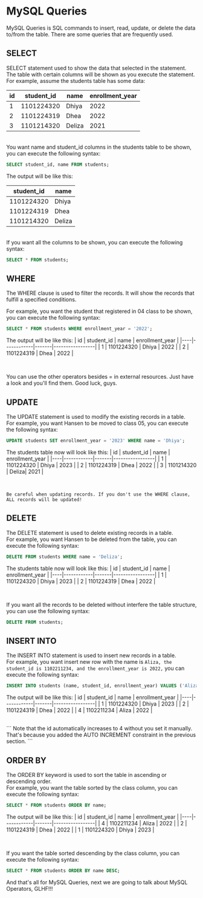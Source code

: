 # MySQL Queries
MySQL Queries is SQL commands to insert, read, update, or delete the data to/from the table. There are some queries that are frequently used.

## SELECT
SELECT statement used to show the data that selected in the statement. The table with certain columns will be shown as you execute the statement.
<br />
For example, assume the students table has some data:

| id | student_id | name  | enrollment_year |
|----|------------|-------|-----------------|
| 1  | 1101224320 | Dhiya | 2022            |
| 2  | 1101224319 | Dhea  | 2022            |
| 3  | 1101214320 | Deliza| 2021            |

<br />
You want name and student_id columns in the students table to be shown, you can execute the following syntax:

```sql
SELECT student_id, name FROM students;
```

The output will be like this:

| student_id  | name   |
|-------------|--------|
| 1101224320  | Dhiya  |
| 1101224319  | Dhea   |
| 1101214320  | Deliza |

<br>
If you want all the columns to be shown, you can execute the following syntax:

```sql
SELECT * FROM students;
```


## WHERE
The WHERE clause is used to filter the records. It will show the records that fulfill a specified conditions.<br/>

For example, you want the student that registered in 04 class to be shown, you can execute the following syntax:
```sql
SELECT * FROM students WHERE enrollment_year = '2022';
```

The output will be like this:
| id | student_id | name  | enrollment_year |
|----|------------|-------|-----------------|
| 1  | 1101224320 | Dhiya | 2022            |
| 2  | 1101224319 | Dhea  | 2022            |

<br>

You can use the other operators besides = in external resources. Just have a look and you'll find them. Good luck, guys.

## UPDATE
The UPDATE statement is used to modify the existing records in a table.<br>
For example, you want Hansen to be moved to class 05, you can execute the following syntax:
```sql
UPDATE students SET enrollment_year = '2023' WHERE name = 'Dhiya';
```

The students table now will look like this:
| id | student_id | name  | enrollment_year |
|----|------------|-------|-----------------|
| 1  | 1101224320 | Dhiya | 2023            |
| 2  | 1101224319 | Dhea  | 2022            |
| 3  | 1101214320 | Deliza| 2021            |

<br>    

`Be careful when updating records. If you don't use the WHERE clause, ALL records will be updated!`

## DELETE
The DELETE statement is used to delete existing records in a table.<br>
For example, you want Hansen to be deleted from the table, you can execute the following syntax:
```sql
DELETE FROM students WHERE name = 'Deliza';
```

The students table now will look like this:
| id | student_id | name  | enrollment_year |
|----|------------|-------|-----------------|
| 1  | 1101224320 | Dhiya | 2023            |
| 2  | 1101224319 | Dhea  | 2022            |

<br/>

If you want all the records to be deleted without interfere the table structure, you can use the following syntax:
```sql
DELETE FROM students;
```

##  INSERT INTO
The INSERT INTO statement is used to insert new records in a table.<br/>
For example, you want insert new row with the name is `Aliza, the student_id is 1102211234, and the enrollment_year is 2022,` you can execute the following syntax:
```sql
INSERT INTO students (name, student_id, enrollment_year) VALUES ('Aliza', '1102211234', '2022')
```

The output will be like this:
| id | student_id | name  | enrollment_year |
|----|------------|-------|-----------------|
| 1  | 1101224320 | Dhiya | 2023            |
| 2  | 1101224319 | Dhea  | 2022            |
| 4  | 1102211234 | Aliza | 2022            |

<br/> 
```
Note that the id automatically increases to 4 without you set it manually. That's because you added the AUTO INCREMENT constraint in the previous section. 
```

## ORDER BY
The ORDER BY keyword is used to sort the table in ascending or descending order.<br/>
For example, you want the table sorted by the class column, you can execute the following syntax:
```sql
SELECT * FROM students ORDER BY name;
```

The output will be like this:
| id | student_id | name  | enrollment_year |
|----|------------|-------|-----------------|
| 4  | 1102211234 | Aliza | 2022            |
| 2  | 1101224319 | Dhea  | 2022            |
| 1  | 1101224320 | Dhiya | 2023            |

<br/>

If you want the table sorted descending by the class column, you can execute the following syntax:
```sql
SELECT * FROM students ORDER BY name DESC;
```

And that's all for MySQL Queries, next we are going to talk about MySQL Operators, GLHF!!!
